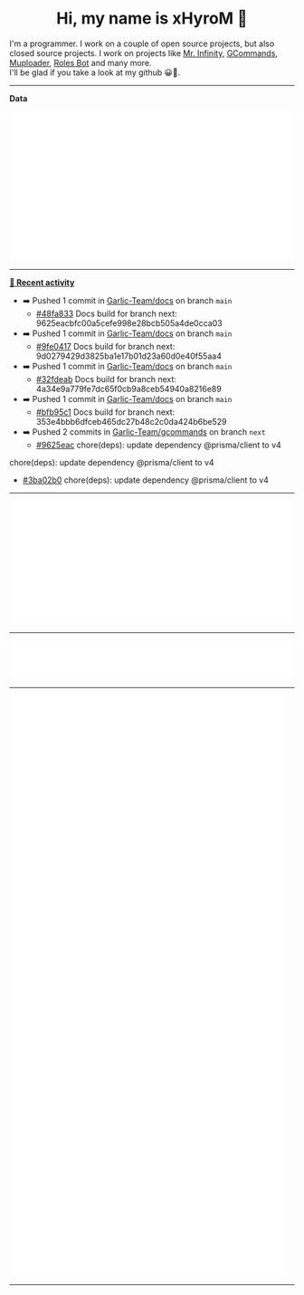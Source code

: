 <p align="center">
    <!-- <img src="https://avatars.githubusercontent.com/u/56601352" width="192" alt="hyro's pfp" /> -->
    <h1 align="center">Hi, my name is xHyroM 👋</h1>
</p>

I'm a programmer. I work on a couple of open source projects, but also closed source projects. I work on projects like [Mr. Infinity](https://discord.com/oauth2/authorize?client_id=720321585625694239&scope=bot%20applications.commands&permissions=8&redirect_uri=https://blobs.gq/imanager&prompt=consent&response_type=code), [GCommands](https://github.com/Garlic-Team/GCommands), [Muploader](https://github.com/xHyroM/Muploder), [Roles Bot](https://github.com/xHyroM/roles-bot) and many more.  
I'll be glad if you take a look at my github 😀👀.

___
**Data**

<img src="https://github.com/xHyroM/xHyroM/blob/master/.cache/base.svg">

___

**[📰 Recent activity](https://github.com/xHyroM)**
* ➡️ Pushed 1 commit in [Garlic-Team/docs](https://github.com/Garlic-Team/docs) on branch `main`
  * [#48fa833](https://github.com/Garlic-Team/docs/commit/48fa833) Docs build for branch next: 9625eacbfc00a5cefe998e28bcb505a4de0cca03
* ➡️ Pushed 1 commit in [Garlic-Team/docs](https://github.com/Garlic-Team/docs) on branch `main`
  * [#9fe0417](https://github.com/Garlic-Team/docs/commit/9fe0417) Docs build for branch next: 9d0279429d3825ba1e17b01d23a60d0e40f55aa4
* ➡️ Pushed 1 commit in [Garlic-Team/docs](https://github.com/Garlic-Team/docs) on branch `main`
  * [#32fdeab](https://github.com/Garlic-Team/docs/commit/32fdeab) Docs build for branch next: 4a34e9a779fe7dc65f0cb9a8ceb54940a8216e89
* ➡️ Pushed 1 commit in [Garlic-Team/docs](https://github.com/Garlic-Team/docs) on branch `main`
  * [#bfb95c1](https://github.com/Garlic-Team/docs/commit/bfb95c1) Docs build for branch next: 353e4bbb6dfceb465dc27b48c2c0da424b6be529
* ➡️ Pushed 2 commits in [Garlic-Team/gcommands](https://github.com/Garlic-Team/gcommands) on branch `next`
  * [#9625eac](https://github.com/Garlic-Team/gcommands/commit/9625eac) chore(deps): update dependency @prisma/client to v4

chore(deps): update dependency @prisma/client to v4
  * [#3ba02b0](https://github.com/Garlic-Team/gcommands/commit/3ba02b0) chore(deps): update dependency @prisma/client to v4


___

<img src="https://github.com/xHyroM/xHyroM/blob/master/.cache/isocalendar.svg">

___

<img src="https://github.com/xHyroM/xHyroM/blob/master/.cache/languages.svg">

___

<img src="https://github.com/xHyroM/xHyroM/blob/master/.cache/achievements.svg">

___
